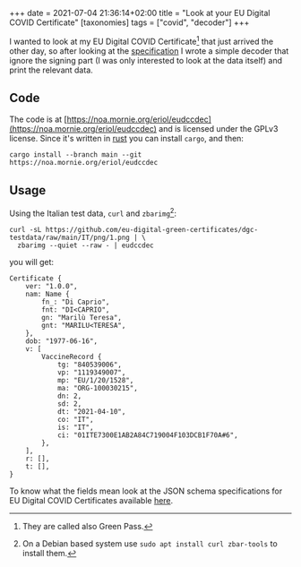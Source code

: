 +++
date = 2021-07-04 21:36:14+02:00
title = "Look at your EU Digital COVID Certificate"
[taxonomies]
tags = ["covid", "decoder"]
+++

I wanted to look at my EU Digital COVID Certificate[^1] that just arrived the
other day, so after looking at the
[specification](https://github.com/ehn-dcc-development/hcert-spec) I wrote a
simple decoder that ignore the signing part (I was only interested to look at
the data itself) and print the relevant data.

## Code

The code is at [https://noa.mornie.org/eriol/eudccdec](https://noa.mornie.org/eriol/eudccdec)
and is licensed under the GPLv3 license. Since it's written in 
[rust](https://www.rust-lang.org/) you can install `cargo`, and then:

```
cargo install --branch main --git https://noa.mornie.org/eriol/eudccdec
```

## Usage

Using the Italian test data, `curl` and `zbarimg`[^2]:

```
curl -sL https://github.com/eu-digital-green-certificates/dgc-testdata/raw/main/IT/png/1.png | \
  zbarimg --quiet --raw - | eudccdec
```

you will get:

```
Certificate {
    ver: "1.0.0",
    nam: Name {
        fn_: "Di Caprio",
        fnt: "DI<CAPRIO",
        gn: "Marilù Teresa",
        gnt: "MARILU<TERESA",
    },
    dob: "1977-06-16",
    v: [
        VaccineRecord {
            tg: "840539006",
            vp: "1119349007",
            mp: "EU/1/20/1528",
            ma: "ORG-100030215",
            dn: 2,
            sd: 2,
            dt: "2021-04-10",
            co: "IT",
            is: "IT",
            ci: "01ITE7300E1AB2A84C719004F103DCB1F70A#6",
        },
    ],
    r: [],
    t: [],
}
```

To know what the fields mean look at the JSON schema specifications for EU
Digital COVID Certificates available
[here](https://ec.europa.eu/health/sites/default/files/ehealth/docs/covid-certificate_json_specification_en.pdf).

[^1]: They are called also Green Pass.

[^2]: On a Debian based system use `sudo apt install curl zbar-tools` to install
  them.
